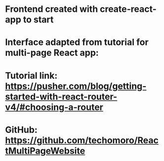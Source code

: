 # Frontend created with create-react-app to start

# Interface adapted from tutorial for multi-page React app:
#       Tutorial link: https://pusher.com/blog/getting-started-with-react-router-v4/#choosing-a-router
#       GitHub: https://github.com/techomoro/ReactMultiPageWebsite